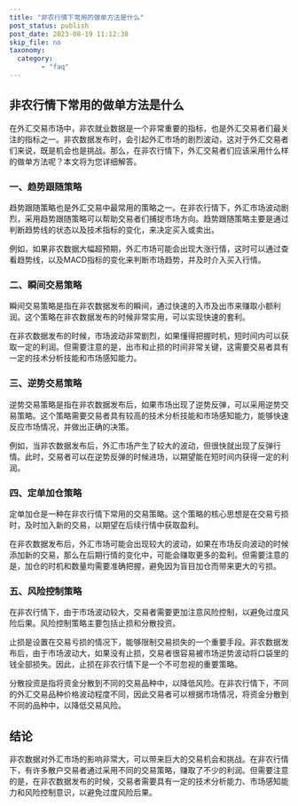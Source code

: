 ```yaml
---
title: "非农行情下常用的做单方法是什么"
post_status: publish
post_date: 2023-08-19 11:12:38
skip_file: no
taxonomy:
  category:
        - "faq"
---
```


## 非农行情下常用的做单方法是什么

在外汇交易市场中，非农就业数据是一个非常重要的指标，也是外汇交易者们最关注的指标之一。非农数据发布时，会引起外汇市场的剧烈波动，这对于外汇交易者们来说，既是机会也是挑战。那么，在非农行情下，外汇交易者们应该采用什么样的做单方法呢？本文将为您详细解答。

### 一、趋势跟随策略

趋势跟随策略也是外汇交易中最常用的策略之一。在非农行情下，外汇市场波动剧烈，采用趋势跟随策略可以帮助交易者们捕捉市场方向。趋势跟随策略主要是通过判断趋势线的状态以及技术指标的变化，来决定买入或卖出。

例如，如果非农数据大幅超预期，外汇市场可能会出现大涨行情，这时可以通过查看趋势线，以及MACD指标的变化来判断市场趋势，并及时介入买入行情。

### 二、瞬间交易策略

瞬间交易策略是指在非农数据发布的瞬间，通过快速的入市及出市来赚取小额利润。这个策略在非农数据发布的时候非常实用，可以实现快速的套利。

在非农数据发布的时候，市场波动非常剧烈，如果懂得把握时机，短时间内可以获取一定的利润。但需要注意的是，出市和止损的时间非常关键，这需要交易者具有一定的技术分析技能和市场感知能力。

### 三、逆势交易策略

逆势交易策略是指在非农数据发布后，如果市场出现了逆势反弹，可以采用逆势交易策略。这个策略需要交易者具有较高的技术分析技能和市场感知能力，能够快速反应市场情况，并做出正确的决策。

例如，当非农数据发布后，外汇市场产生了较大的波动，但很快就出现了反弹行情。此时，交易者可以在逆势反弹的时候进场，以期望能在短时间内获得一定的利润。

### 四、定单加仓策略

定单加仓是一种在非农行情下常用的交易策略。这个策略的核心思想是在交易亏损时，及时加入新的交易，以期望在后续行情中获取盈利。

在非农数据发布后，外汇市场可能会出现较大的波动，如果在市场反向波动的时候添加新的交易，那么在后期行情的变化中，可能会赚取更多的盈利。但需要注意的是，加仓的时机和数量均需要准确把握，避免因为盲目加仓而带来更大的亏损。

### 五、风险控制策略

在非农行情下，由于市场波动较大，交易者需要更加注意风险控制，以避免过度风险后果。风险控制策略主要包括止损和分散投资。

止损是设置在交易亏损的情况下，能够限制交易损失的一个重要手段。非农数据发布后，由于市场波动大，如果没有止损，交易者很容易被市场逆势波动将口袋里的钱全部损失。因此，止损在非农行情下是一个不可忽视的重要策略。

分散投资是指将资金分散到不同的交易品种中，以降低风险。在非农行情下，不同的外汇交易品种价格波动程度不同，因此交易者可以根据市场情况，将资金分散到不同的品种中，以降低交易风险。

## 结论

非农数据对外汇市场的影响非常大，可以带来巨大的交易机会和挑战。在非农行情下，有许多散户交易者通过采用不同的交易策略，赚取了不少的利润。但需要注意的是，在非农数据发布的时候，交易者需要具有一定的技术分析能力、市场感知能力和风险控制意识，以避免过度风险后果。
